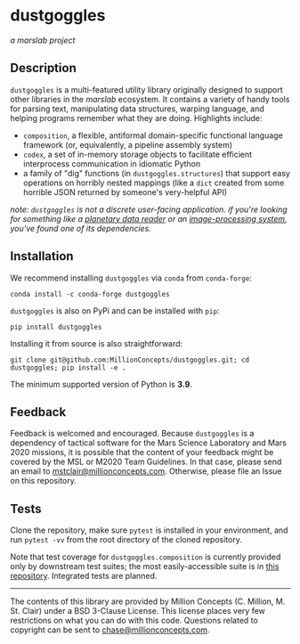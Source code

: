 # dustgoggles
*a marslab project*

## Description

`dustgoggles` is a multi-featured utility library originally designed to
support other libraries in the *marslab* ecosystem. It contains a variety of
handy tools for parsing text, manipulating data structures, warping language,
and helping programs remember what they are doing. Highlights include:
* `composition`, a flexible, antiformal domain-specific functional language 
  framework (or, equivalently, a pipeline assembly system)
* `codex`, a set of in-memory storage objects to facilitate 
efficient interprocess communication in idiomatic Python   
* a family of "dig" functions (in `dustgoggles.structures`) that support 
  easy operations on horribly nested mappings (like a `dict` created from
  some horrible JSON returned by someone's very-helpful API)

*note: `dustgoggles` is not a discrete user-facing application. if you're 
looking for something like a 
[planetary data reader](www.github.com/millionconcepts/pdr) or an 
[image-processing system](www.github.com/millionconcepts/marslab), you've 
found one of its dependencies.*

## Installation

We recommend installing `dustgoggles` via `conda` from `conda-forge`:

`conda install -c conda-forge dustgoggles`

`dustgoggles` is also on PyPi and can be installed with `pip`:

`pip install dustgoggles`

Installing it from source is also straightforward:

`git clone git@github.com:MillionConcepts/dustgoggles.git; cd dustgoggles; pip install -e .`

The minimum supported version of Python is **3.9**.

## Feedback

Feedback is welcomed and encouraged. Because `dustgoggles` is a dependency of tactical software for 
the Mars Science Laboratory and Mars 2020 missions, it is possible that the content of your feedback might be 
covered by the MSL or M2020 Team Guidelines. In that case, please send an email to mstclair@millionconcepts.com. 
Otherwise, please file an Issue on this repository.

## Tests

Clone the repository, make sure `pytest` is installed in your environment, and run `pytest -vv` from the root 
directory of the cloned repository. 

Note that test coverage for `dustgoggles.composition` is currently provided only by downstream test suites; 
the most easily-accessible suite is in [this repository](www.github.com/millionconcepts/marslab). Integrated 
tests are planned.

----
The contents of this library are provided by Million Concepts (C. Million, M. St. Clair) 
under a BSD 3-Clause License. This license places very few restrictions on what you can 
do with this code. Questions related to copyright can be sent to chase@millionconcepts.com.
